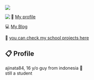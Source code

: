 <img src="https://i.imgur.com/OScgGzj.png"/>

<a href="https://discord.com/users/183480523371315201"><img align="left" src="https://lanyard-profile-readme.vercel.app/api/183480523371315201?bg=23283d&borderRadius=8px&hideDiscrim=true"/></a>



📃 <a href="https://ajinata84.github.io/my-profile">My profile</a>

💻 <a href="https://ajinata84.github.io/blog">My Blog</a>

🏫 <a href="https://github.com/prashajinata">you can check my school projects here</a>

## 📋 Profile

ajinata84, 16 y/o guy from indonesia 🍜 <br/>still a student
